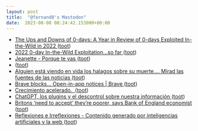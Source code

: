 ```yaml
---
layout: post
title:  "@fernand0's Mastodon"
date:  2023-08-08 08:24:42.153000+00:00
---
```

*  [The Ups and Downs of 0-days: A Year in Review of 0-days Exploited In-the-Wild in 2022  ](https://security.googleblog.com/2023/07/the-ups-and-downs-of-0-days-year-in.htm) ([toot](https://mastodon.social/@fernand0/110853035271718145))
*  [2022 0-day In-the-Wild Exploitation…so far ](https://googleprojectzero.blogspot.com/2022/06/2022-0-day-in-wild-exploitationso-far.htm) ([toot](https://mastodon.social/@fernand0/110852884160870831))
*  [Jeanette - Porque te vas ](https://www.youtube.com/watch?v=TjUhXbGdLYo&feature=youtu.b) ([toot](https://mastodon.social/@fernand0/110850265159027913))
*  [ ](https://mastodon.social/@runjaj) ([toot](https://mastodon.social/@fernand0/110850257007708406))
*  [Alguien está viendo en vida los halagos sobre su muerte.... Mirad las fuentes de las noticias ](https://mastodon.social/@fernand0/110850186706890808) ([toot](https://mastodon.social/@fernand0/110850186706890808))
*  [Brave blocks… Open-in-app notices \| Brave ](https://brave.com/did-you-know/brave-blocks-open-in-app-notices) ([toot](https://mastodon.social/@fernand0/110849525740644705))
*  [Crecimiento acelerado.  ](https://avecesunafoto.wordpress.com/2023/08/07/crecimiento-acelerado) ([toot](https://mastodon.social/@fernand0/110849426427624450))
*  [ChatGPT, los plugins y el descontrol sobre nuestra información ](https://fernand0.github.io//chatGPT-plugins-exfiltracion) ([toot](https://mastodon.social/@fernand0/110849277266750016))
*  [Britons ‘need to accept’ they’re poorer, says Bank of England economist ](https://www.theguardian.com/business/2023/apr/25/britons-need-to-accept-theyre-poorer-says-bank-of-england-economis) ([toot](https://mastodon.social/@fernand0/110849249221100026))
*  [
         Reflexiones e Irreflexiones - Contenido generado por inteligencias artificiales y la web
       ](http://fernand0.blogalia.com//historias/7875) ([toot](https://mastodon.social/@fernand0/110849129500960028))
